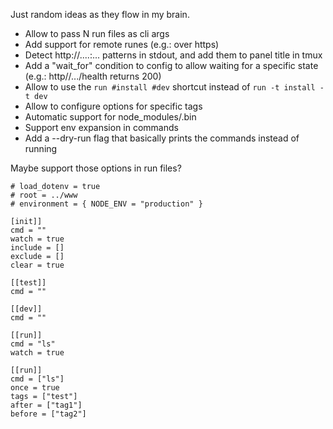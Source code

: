 Just random ideas as they flow in my brain.

- Allow to pass N run files as cli args
- Add support for remote runes (e.g.: over https)
- Detect http://....:... patterns in stdout, and add them to panel title in tmux
- Add a "wait_for" condition to config to allow waiting for a specific state (e.g.: http//.../health returns 200)
- Allow to use the `run #install #dev` shortcut instead of `run -t install -t dev`
- Allow to configure options for specific tags
- Automatic support for node_modules/.bin
- Support env expansion in commands
- Add a --dry-run flag that basically prints the commands instead of running

Maybe support those options in run files?

```
# load_dotenv = true
# root = ../www
# environment = { NODE_ENV = "production" }

[init]]
cmd = ""
watch = true
include = []
exclude = []
clear = true

[[test]]
cmd = ""

[[dev]]
cmd = ""

[[run]]
cmd = "ls"
watch = true

[[run]]
cmd = ["ls"]
once = true
tags = ["test"]
after = ["tag1"]
before = ["tag2"]
```
